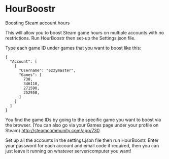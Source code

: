 # HourBoostr
Boosting Steam account hours

This will allow you to boost Steam game hours on multiple accounts with no restrictions.
Run HourBoostr then set-up the Settings.json file.

Type each game ID under games that you want to boost like this:

```
{
  "Account": [
    {
      "Username": "ezzymaster",
      "Games": [
        730,
        346110,
        271590,
        252950,
      ]
    }
  ]
}
```

You find the game IDs by going to the specific game you want to boost via the browser.
(You can also go via your Games page under your profile on Steam)
http://steamcommunity.com/app/730

Set up all the accounts in the settings.json file then run HourBoostr.
Enter your password for each account and email code if required, then you can just leave it running on whatever server/computer you want!
